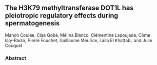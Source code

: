 ## The H3K79 methyltransferase DOT1L has pleiotropic regulatory effects during spermatogenesis
Manon Coulée, Claa Gobé, Mélina Blanco, Clémentine Lapoujade, Côme Ialy-Radio, Pierre Fouchet, Guillaume Meurice, Laila El Khattabi, and Julie Cocquet

### Abstract
